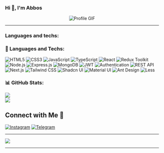 ### Hi 👋, I'm Abbos

<p align="center">
  <img src="https://user-images.githubusercontent.com/70382532/138322189-2db8df52-9dcb-40a0-88a8-c365466bd33d.gif" alt="Profile GIF">
</p>

---

###  Languages and techs:
### 🚀 Languages and Techs:

![HTML5](https://img.shields.io/badge/html5-%23E34F26.svg?style=for-the-badge&logo=html5&logoColor=white)
![CSS3](https://img.shields.io/badge/css3-%231572B6.svg?style=for-the-badge&logo=css3&logoColor=white)
![JavaScript](https://img.shields.io/badge/javascript-%23F7DF1E.svg?style=for-the-badge&logo=javascript&logoColor=black)
![TypeScript](https://img.shields.io/badge/typescript-%23007ACC.svg?style=for-the-badge&logo=typescript&logoColor=white)
![React](https://img.shields.io/badge/react-%2320232a.svg?style=for-the-badge&logo=react&logoColor=%2361DAFB)
![Redux Toolkit](https://img.shields.io/badge/redux_toolkit-%23764ABC.svg?style=for-the-badge&logo=redux&logoColor=white)
![Node.js](https://img.shields.io/badge/node.js-%23339933.svg?style=for-the-badge&logo=node.js&logoColor=white)
![Express.js](https://img.shields.io/badge/express.js-%23404d59.svg?style=for-the-badge&logo=express&logoColor=white)
![MongoDB](https://img.shields.io/badge/mongodb-%2347A248.svg?style=for-the-badge&logo=mongodb&logoColor=white)
![JWT](https://img.shields.io/badge/JWT-black?style=for-the-badge&logo=JSON%20web%20tokens)
![Authentication](https://img.shields.io/badge/authentication-%234B5563.svg?style=for-the-badge&logo=authy&logoColor=white)
![REST API](https://img.shields.io/badge/REST_API-%23007CBA.svg?style=for-the-badge&logo=api&logoColor=white)
![Next.js](https://img.shields.io/badge/next.js-%23000000.svg?style=for-the-badge&logo=next.js&logoColor=white)
![Tailwind CSS](https://img.shields.io/badge/tailwindcss-%2306B6D4.svg?style=for-the-badge&logo=tailwind-css&logoColor=white)
![Shadcn UI](https://img.shields.io/badge/shadcn_ui-%23000000.svg?style=for-the-badge&logo=vercel&logoColor=white)
![Material UI](https://img.shields.io/badge/material_ui-%230081CB.svg?style=for-the-badge&logo=mui&logoColor=white)
![Ant Design](https://img.shields.io/badge/ant_design-%230170F0.svg?style=for-the-badge&logo=ant-design&logoColor=white)
![Less](https://img.shields.io/badge/less-%231D365D.svg?style=for-the-badge&logo=less&logoColor=white)
 
### 📊 GitHub Stats:

![](https://github-readme-streak-stats.herokuapp.com/?user=Abdumalikov-Abbos&theme=dark&hide_border=false)<br/>
![](https://github-readme-stats.vercel.app/api?username=Abdumalikov-Abbos&theme=dark&hide_border=false&include_all_commits=true&count_private=true)<br/>

## Connect with Me 🤝
[![Instagram](https://img.shields.io/badge/Instagram-%23E4405F.svg?logo=Instagram&logoColor=white)](https://www.instagram.com/1_abdumal1kov_a) 
[![Telegram](https://img.shields.io/badge/-telegram-red?color=white&logo=telegram&logoColor=black)](https://t.me/abdumal1kov_AA)
  
---

![](https://komarev.com/ghpvc/?username=Abdumalikov-Abbos)

---
